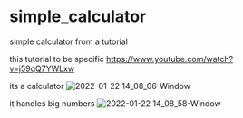 # simple_calculator
simple calculator from a tutorial

this tutorial to be specific
https://www.youtube.com/watch?v=j59qQ7YWLxw

its a calculator
![2022-01-22 14_08_06-Window](https://user-images.githubusercontent.com/23343485/150652157-1d1f8172-6bd3-4665-83aa-57a2ebda3acf.png)


it handles big numbers
![2022-01-22 14_08_58-Window](https://user-images.githubusercontent.com/23343485/150652166-8c5cf30f-e02e-4ed1-aa62-b3135d57e034.png)
